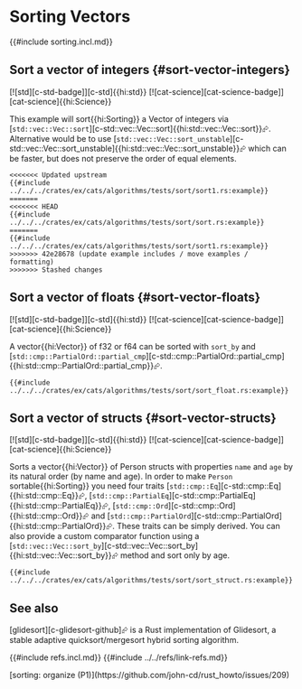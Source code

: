 # Sorting Vectors

{{#include sorting.incl.md}}

## Sort a vector of integers {#sort-vector-integers}

[![std][c-std-badge]][c-std]{{hi:std}} [![cat-science][cat-science-badge]][cat-science]{{hi:Science}}

This example will sort{{hi:Sorting}} a Vector of integers via [`std::vec::Vec::sort`][c-std::vec::Vec::sort]{{hi:std::vec::Vec::sort}}⮳. Alternative would be to use [`std::vec::Vec::sort_unstable`][c-std::vec::Vec::sort_unstable]{{hi:std::vec::Vec::sort_unstable}}⮳ which can be faster, but does not preserve the order of equal elements.

```rust,editable
<<<<<<< Updated upstream
{{#include ../../../crates/ex/cats/algorithms/tests/sort/sort1.rs:example}}
=======
<<<<<<< HEAD
{{#include ../../../crates/ex/cats/algorithms/tests/sort/sort.rs:example}}
=======
{{#include ../../../crates/ex/cats/algorithms/tests/sort/sort1.rs:example}}
>>>>>>> 42e28678 (update example includes / move examples / formatting)
>>>>>>> Stashed changes
```

## Sort a vector of floats {#sort-vector-floats}

[![std][c-std-badge]][c-std]{{hi:std}} [![cat-science][cat-science-badge]][cat-science]{{hi:Science}}

A vector{{hi:Vector}} of f32 or f64 can be sorted with `sort_by` and [`std::cmp::PartialOrd::partial_cmp`][c-std::cmp::PartialOrd::partial_cmp]{{hi:std::cmp::PartialOrd::partial_cmp}}⮳.

```rust,editable
{{#include ../../../crates/ex/cats/algorithms/tests/sort/sort_float.rs:example}}
```

## Sort a vector of structs {#sort-vector-structs}

[![std][c-std-badge]][c-std]{{hi:std}} [![cat-science][cat-science-badge]][cat-science]{{hi:Science}}

Sorts a vector{{hi:Vector}} of Person structs with properties `name` and `age` by its natural order (by name and age). In order to make `Person` sortable{{hi:Sorting}} you need four traits [`std::cmp::Eq`][c-std::cmp::Eq]{{hi:std::cmp::Eq}}⮳, [`std::cmp::PartialEq`][c-std::cmp::PartialEq]{{hi:std::cmp::PartialEq}}⮳, [`std::cmp::Ord`][c-std::cmp::Ord]{{hi:std::cmp::Ord}}⮳ and [`std::cmp::PartialOrd`][c-std::cmp::PartialOrd]{{hi:std::cmp::PartialOrd}}⮳. These traits can be simply derived. You can also provide a custom comparator function using a [`std::vec::Vec::sort_by`][c-std::vec::Vec::sort_by]{{hi:std::vec::Vec::sort_by}}⮳ method and sort only by age.

```rust,editable
{{#include ../../../crates/ex/cats/algorithms/tests/sort/sort_struct.rs:example}}
```

## See also

[glidesort][c-glidesort-github]⮳ is a Rust implementation of Glidesort, a stable adaptive quicksort/mergesort hybrid sorting algorithm.

{{#include refs.incl.md}}
{{#include ../../refs/link-refs.md}}

<div class="hidden">
[sorting: organize (P1)](https://github.com/john-cd/rust_howto/issues/209)

</div>
